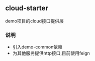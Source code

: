 cloud-starter
---------------------------
demo项目的cloud接口提供层

### 说明

* 引入demo-common依赖
* 为其他服务提供http接口,目前使用feign
